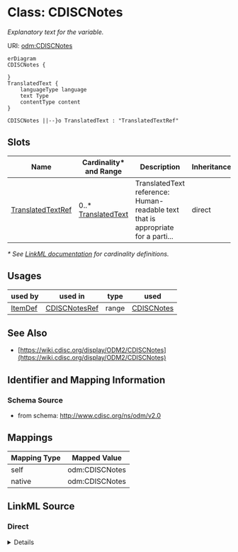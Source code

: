 # Class: CDISCNotes

_Explanatory text for the variable._




URI: [odm:CDISCNotes](http://www.cdisc.org/ns/odm/v2.0/CDISCNotes)


```mermaid
erDiagram
CDISCNotes {

}
TranslatedText {
    languageType language  
    text Type  
    contentType content  
}

CDISCNotes ||--}o TranslatedText : "TranslatedTextRef"

```



<!-- no inheritance hierarchy -->


## Slots

| Name | Cardinality* and Range | Description | Inheritance |
| ---  | --- | --- | --- |
| [TranslatedTextRef](TranslatedTextRef.md) | 0..* <br/> [TranslatedText](TranslatedText.md) | TranslatedText reference: Human-readable text that is appropriate for a parti... | direct |

_* See [LinkML documentation](https://linkml.io/linkml/schemas/slots.html#slot-cardinality) for cardinality definitions._




## Usages

| used by | used in | type | used |
| ---  | --- | --- | --- |
| [ItemDef](ItemDef.md) | [CDISCNotesRef](CDISCNotesRef.md) | range | [CDISCNotes](CDISCNotes.md) |






## See Also

* [https://wiki.cdisc.org/display/ODM2/CDISCNotes](https://wiki.cdisc.org/display/ODM2/CDISCNotes)

## Identifier and Mapping Information







### Schema Source


* from schema: http://www.cdisc.org/ns/odm/v2.0





## Mappings

| Mapping Type | Mapped Value |
| ---  | ---  |
| self | odm:CDISCNotes |
| native | odm:CDISCNotes |





## LinkML Source

<!-- TODO: investigate https://stackoverflow.com/questions/37606292/how-to-create-tabbed-code-blocks-in-mkdocs-or-sphinx -->

### Direct

<details>
```yaml
name: CDISCNotes
description: Explanatory text for the variable.
from_schema: http://www.cdisc.org/ns/odm/v2.0
see_also:
- https://wiki.cdisc.org/display/ODM2/CDISCNotes
rank: 1000
slots:
- TranslatedTextRef
slot_usage:
  TranslatedTextRef:
    name: TranslatedTextRef
    multivalued: true
    domain_of:
    - Description
    - Question
    - Definition
    - Prompt
    - CRFCompletionInstructions
    - ImplementationNotes
    - CDISCNotes
    - ErrorMessage
    - Decode
    - Comment
    range: TranslatedText
    inlined: true
    inlined_as_list: true
class_uri: odm:CDISCNotes

```
</details>

### Induced

<details>
```yaml
name: CDISCNotes
description: Explanatory text for the variable.
from_schema: http://www.cdisc.org/ns/odm/v2.0
see_also:
- https://wiki.cdisc.org/display/ODM2/CDISCNotes
rank: 1000
slot_usage:
  TranslatedTextRef:
    name: TranslatedTextRef
    multivalued: true
    domain_of:
    - Description
    - Question
    - Definition
    - Prompt
    - CRFCompletionInstructions
    - ImplementationNotes
    - CDISCNotes
    - ErrorMessage
    - Decode
    - Comment
    range: TranslatedText
    inlined: true
    inlined_as_list: true
attributes:
  TranslatedTextRef:
    name: TranslatedTextRef
    description: 'TranslatedText reference: Human-readable text that is appropriate
      for a particular language. TranslatedText elements typically occur in a series,
      presenting a set of alternative textual renditions for different languages and
      types.'
    from_schema: http://www.cdisc.org/ns/odm/v2.0
    rank: 1000
    multivalued: true
    identifier: false
    alias: TranslatedTextRef
    owner: CDISCNotes
    domain_of:
    - Description
    - Question
    - Definition
    - Prompt
    - CRFCompletionInstructions
    - ImplementationNotes
    - CDISCNotes
    - ErrorMessage
    - Decode
    - Comment
    range: TranslatedText
    inlined: true
    inlined_as_list: true
class_uri: odm:CDISCNotes

```
</details>